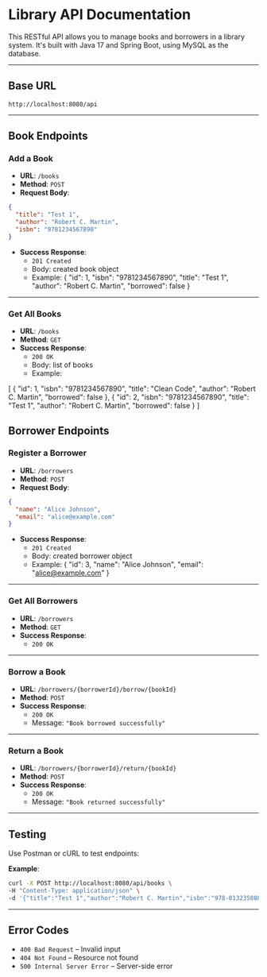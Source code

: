 # Library API Documentation

This RESTful API allows you to manage books and borrowers in a library system. It's built with Java 17 and Spring Boot, using MySQL as the database.

---

## Base URL

```
http://localhost:8080/api
```

---

## Book Endpoints

### Add a Book

- **URL**: `/books`
- **Method**: `POST`
- **Request Body**:
```json
{
  "title": "Test 1",
  "author": "Robert C. Martin",
  "isbn": "9781234567890"
}
```
- **Success Response**:
  - `201 Created`
  - Body: created book object
  - Example: 
{
    "id": 1,
    "isbn": "9781234567890",
    "title": "Test 1",
    "author": "Robert C. Martin",
    "borrowed": false
}

---

### Get All Books

- **URL**: `/books`
- **Method**: `GET`
- **Success Response**:
  - `200 OK`
  - Body: list of books
  - Example: 

[
    {
        "id": 1,
        "isbn": "9781234567890",
        "title": "Clean Code",
        "author": "Robert C. Martin",
        "borrowed": false
    },
    {
        "id": 2,
        "isbn": "9781234567890",
        "title": "Test 1",
        "author": "Robert C. Martin",
        "borrowed": false
    }
]

## Borrower Endpoints

### Register a Borrower

- **URL**: `/borrowers`
- **Method**: `POST`
- **Request Body**:
```json
{
  "name": "Alice Johnson",
  "email": "alice@example.com"
}
```
- **Success Response**:
  - `201 Created`
  - Body: created borrower object
  - Example:
{
    "id": 3,
    "name": "Alice Johnson",
    "email": "alice@example.com"
}

---

### Get All Borrowers

- **URL**: `/borrowers`
- **Method**: `GET`
- **Success Response**:
  - `200 OK`

---

### Borrow a Book

- **URL**: `/borrowers/{borrowerId}/borrow/{bookId}`
- **Method**: `POST`
- **Success Response**:
  - `200 OK`
  - Message: `"Book borrowed successfully"`

---

### Return a Book

- **URL**: `/borrowers/{borrowerId}/return/{bookId}`
- **Method**: `POST`
- **Success Response**:
  - `200 OK`
  - Message: `"Book returned successfully"`

---

## Testing

Use Postman or cURL to test endpoints:

**Example**:

```bash
curl -X POST http://localhost:8080/api/books \
-H "Content-Type: application/json" \
-d '{"title":"Test 1","author":"Robert C. Martin","isbn":"978-0132350884"}'
```

---

## Error Codes

- `400 Bad Request` – Invalid input
- `404 Not Found` – Resource not found
- `500 Internal Server Error` – Server-side error
